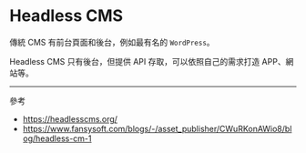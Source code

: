 # Headless CMS

傳統 CMS 有前台頁面和後台，例如最有名的 `WordPress`。

Headless CMS 只有後台，但提供 API 存取，可以依照自己的需求打造 APP、網站等。

--- 

參考
* https://headlesscms.org/
* https://www.fansysoft.com/blogs/-/asset_publisher/CWuRKonAWio8/blog/headless-cm-1
